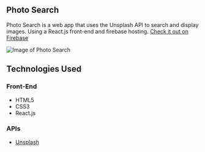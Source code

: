 ## Photo Search 
Photo Search is a web app that uses the Unsplash API to search and display images. Using a React.js front-end and firebase hosting.
<a href="https://reactpics.firebaseapp.com/ ">Check it out on Firebase</a>

![Image of Photo Search](https://github.com/jgburton/PhotoSearchReactJS/blob/master/Images/screenshot.png)

## Technologies Used
### Front-End
* HTML5
* CSS3
* React.js

### APIs
* <a href="https://api.unsplash.com">Unsplash</a>
